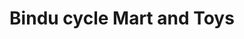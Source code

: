 ---
title: "Bindu cycle Mart and Toys"
url: /thiruvananthapuam/bindu-cycle-mart-and-toys/
shop: Fahrrad
---